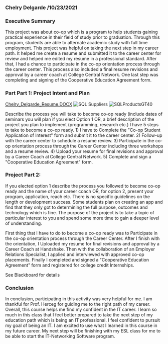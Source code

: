 ### Chelry Delgarde /10/23/2021

### Executive Summary
This project was about co-op which is a program to help students gaining practical experience in their field of study prior to graduation. Through this program, students are able to alternate academic study with full time employment. This project was helpful on taking the next step in my career path. It helped me create a resume and submitted it
to the career center for review and helped me edited my resume in a professional standard. After that, I had a chance to participate in the co-op orientation process through 
the career center. This process also included a final resume revisions and approval by a career coach at College Central Network. One last step was completing and signing of the Cooperative Education Agreement form.

### Part Part 1: Project Intent and Plan

[Chelry_Delgarde_Resume.DOCX](https://github.com/Schellry/IT1025-1/files/7376951/Chelry_Delgarde_Resume.DOCX)
![SQL Suppliers](https://user-images.githubusercontent.com/89929757/138574058-8b97bc95-3269-4a17-8109-be82a03d37d6.PNG)
![SQLProductsGT40](https://user-images.githubusercontent.com/89929757/138574327-227254fd-f1f7-45b3-a41f-50e799c9a23e.PNG)



Describe the process you will take to become co-op ready (include dates of seminars you will plan if you elect Option 1 OR, a brief description of the project you plan to implement (programming, research etc.)
I have 5 steps to take to become a co-op ready.   1) I have to Complete the "Co-op Student Application of Interest" form and submit it to the career center. 
                                                  2) Follow-up with the career center to schedule a resume review.
                                                  3)  Participate in the co-op orientation process through the Career Center including three workshops and a resume review.
                                                  4)  Upload your resume for final revisions and approval by a Career Coach at College Central Network. 
                                                  5)  Complete and sign a "Cooperative Education Agreement" form.  

### Project Part 2:

If you elected option 1 describe the process you followed to become co-op ready and the name of your career coach OR, for option 2, present your program, application, reach etc.  There is no specific guidelines on the length or development success.  Some students plan on creating an app and find that they only got to determining the full purpose, outcomes and technology which is fine.  The purpose of the project is to take a topic of particular interest to you and spend some more time to gain a deeper level of understanding.

First thing that I have to do to become a co-op ready was to Participate in the co-op orientation process through the Career Center.
After I finish with the orientation, I Uploaded my resume for final revisions and approval by a Career Coach at Handshake.
Then with the collaboration of an Employer Relations Specialist, I applied and interviewed with approved co-op placements.
Finally I completed and signed a "Cooperative Education Agreement" form and registered for college credit Internships.

See Blackboard for details


### Conclusion
In conclusion, participating in this activity was very helpful for me. I am thankful for Prof. Herceg for guiding me to the right path of my career. Overall, this course helps me find my confident in the IT career. I learn so much in this class that I feel better prepared to take the next step of my education path which is being an IT professional. I feel confident to pursuit my goal of being an IT. I am excited to use what I learned in this course in my future career.  My next step will be finishing with my ESL class for me to be able to start the IT-Networking Software program.
